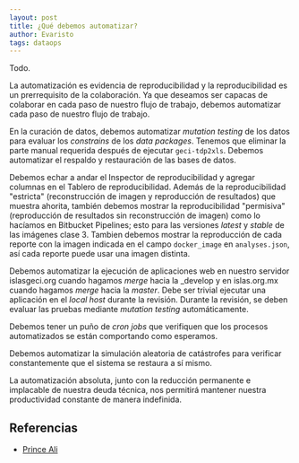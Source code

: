 ```yaml
---
layout: post
title: ¿Qué debemos automatizar?
author: Evaristo
tags: dataops
---
```


Todo.

La automatización es evidencia de reproducibilidad y la reproducibilidad es un prerrequisito de la
colaboración. Ya que deseamos ser capacas de colaborar en cada paso de nuestro flujo de trabajo,
debemos automatizar cada paso de nuestro flujo de trabajo.

En la curación de datos, debemos automatizar _mutation testing_ de los datos para evaluar los
_constrains_ de los _data packages_. Tenemos que eliminar la parte manual requerida después de
ejecutar `geci-tdp2xls`. Debemos automatizar el respaldo y restauración de las bases de datos.

Debemos echar a andar el Inspector de reproducibilidad y agregar columnas en el Tablero de
reproducibilidad. Además de la reproducibilidad "estricta" (reconstrucción de imagen y reproducción
de resultados) que muestra ahorita, también debemos mostrar la reproducibilidad "permisiva"
(reproducción de resultados sin reconstrucción de imagen) como lo hacíamos en Bitbucket Pipelines;
esto para las versiones _latest_ y _stable_ de las imágenes clase 3. Tambien debemos mostrar la
reproducción de cada reporte con la imagen indicada en el campo `docker_image` en `analyses.json`,
así cada reporte puede usar una imagen distinta.

Debemos automatizar la ejecución de aplicaciones web en nuestro servidor islasgeci.org cuando
hagamos _merge_ hacia la _develop y en islas.org.mx cuando hagamos _merge_ hacia la _master_. Debe
ser trivial ejecutar una aplicación en el _local host_ durante la revisión. Durante la revisión, se
deben evaluar las pruebas mediante _mutation testing_ automáticamente.

Debemos tener un puño de _cron jobs_ que verifiquen que los procesos automatizados se están
comportando como esperamos. 

Debemos automatizar la simulación aleatoria de catástrofes para verificar constantemente que el
sistema se restaura a sí mismo.

La automatización absoluta, junto con la reducción permanente e implacable de nuestra deuda técnica,
nos permitirá mantener nuestra productividad constante de manera indefinida.

## Referencias

- [Prince Ali](https://www.youtube.com/watch?v=eGLSPyGszjo)
